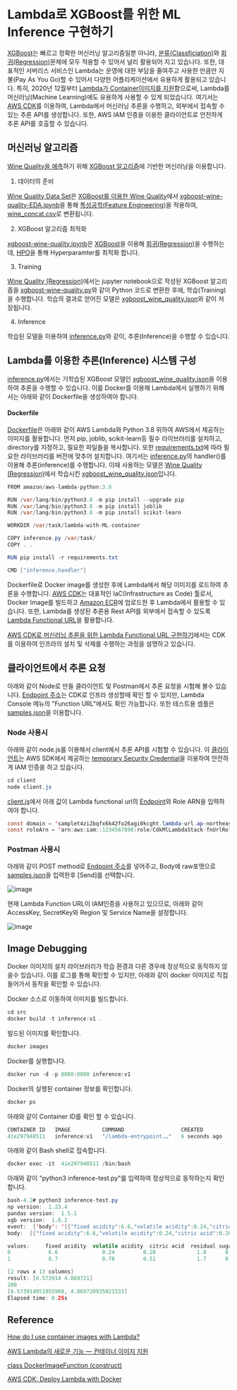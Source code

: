 # Lambda로 XGBoost를 위한 ML Inference 구현하기 

[XGBoost](https://github.com/kyopark2014/ML-Algorithms/blob/main/xgboost.md)는 빠르고 정확한 머신러닝 알고리즘일뿐 아니라, [분류(Classficiation)](https://github.com/kyopark2014/ML-Algorithms/blob/main/classification.md)와 [회귀(Regression)](https://github.com/kyopark2014/ML-Algorithms/blob/main/regression.md)문제에 모두 적용할 수 있어서 널리 활용되어 지고 있습니다. 또한, 대표적인 서버리스 서비스인 Lambda는 운영에 대한 부담을 줄여주고 사용한 만큼만 지불(Pay As You Go)할 수 있어서 다양한 어플리케이션에서 유용하게 활용되고 있습니다. 특히, 2020년 12월부터 [Lambda가 Container이미지를 지원](https://aws.amazon.com/ko/blogs/korea/new-for-aws-lambda-container-image-support/)함으로써, Lambda를 머신러닝(Machine Learning)에도 유용하게 사용할 수 있게 되었습니다. 여기서는 [AWS CDK](https://github.com/kyopark2014/technical-summary/blob/main/cdk-introduction.md)를 이용하여, Lambda에서 머신러닝 추론을 수행하고, 외부에서 접속할 수 있는 추론 API를 생성합니다. 또한, AWS IAM 인증을 이용한 클라이언트로 안전하게 추론 API를 호출할 수 있습니다. 

## 머신러닝 알고리즘 

[Wine Quality을 예측](https://github.com/kyopark2014/ML-Algorithms/tree/main/kaggle/xgboost-wine-quality)하기 위해 [XGBoost 알고리즘](https://github.com/kyopark2014/ML-Algorithms/blob/main/xgboost.md)에 기반한 머신러닝을 이용합니다.

1) 데이터의 준비

[Wine Quality Data Set](https://archive.ics.uci.edu/ml/datasets/wine+quality)은 [XGBoost를 이용한 Wine Quality](https://github.com/kyopark2014/ML-Algorithms/tree/main/kaggle/xgboost-wine-quality)에서 [xgboost-wine-quality-EDA.ipynb](https://github.com/kyopark2014/ML-Algorithms/blob/main/kaggle/xgboost-wine-quality/xgboost-wine-quality-EDA.ipynb)을 통해 [특성공학(Feature Engineering)](https://github.com/kyopark2014/ML-Algorithms/blob/main/feature-enginnering.md)을 적용하여, [wine_concat.csv](https://github.com/kyopark2014/ML-Algorithms/blob/main/kaggle/xgboost-wine-quality/data/wine_concat.csv)로 변환됩니다.

2) XGBoost 알고리즘 최적화

[xgboost-wine-quality.ipynb](https://github.com/kyopark2014/ML-Algorithms/blob/main/kaggle/xgboost-wine-quality/xgboost-wine-quality.ipynb)은 [XGBoost](https://github.com/kyopark2014/ML-Algorithms/blob/main/xgboost.md)을 이용해 [회귀(Regression)](https://github.com/kyopark2014/ML-Algorithms/blob/main/regression.md)을 수행하는데, [HPO](https://github.com/kyopark2014/ML-Algorithms/blob/main/hyperparameter-optimization.md)을 통해 Hyperparamter를 최적화 합니다. 

3) Training

[Wine Quality (Regression)](https://github.com/kyopark2014/ML-Algorithms/blob/main/regression.md)에서는 jupyter notebook으로 작성된 XGBoost 알고리즘을 [xgboost-wine-quality.py](https://github.com/kyopark2014/ML-xgboost/blob/main/wine-quality/src/xgboost-wine-quality.py)와 같이 Python 코드로 변환한 후에, 학습(Training)을 수행합니다. 학습의 결과로 얻어진 모델은 [xgboost_wine_quality.json](https://github.com/kyopark2014/ML-xgboost/blob/main/wine-quality/src/xgboost_wine_quality.json)와 같이 저장됩니다. 

4) Inference

학습된 모델을 이용하여 [inference.py](https://github.com/kyopark2014/ML-xgboost/blob/main/wine-quality/src/inference.py)와 같이, 추론(Inference)을 수행할 수 있습니다.


## Lambda를 이용한 추론(Inference) 시스템 구성

[inference.py](https://github.com/kyopark2014/ML-xgboost/blob/main/wine-quality/src/inference.py)에서는 기학습된 XGBoost 모델인 [xgboost_wine_quality.json](https://github.com/kyopark2014/ML-xgboost/blob/main/wine-quality/src/xgboost_wine_quality.json)을 이용하여 추론을 수행할 수 있습니다. 이를 Docker를 이용해 Lambda에서 실행하기 위해서는 아래와 같이 Dockerfile을 생성하여야 합니다. 

#### Dockerfile

[Dockerfile](https://github.com/kyopark2014/lambda-with-ML-container/blob/main/src/Dockerfile)은 아래와 같이 AWS Lambda와 Python 3.8 위하여 AWS에서 제공하는 이미지를 활용합니다. 먼저 pip, joblib, scikit-learn등 필수 라이브러리를 설치하고, directory를 지정하고, 필요한 파일들을 복사합니다. 또한 [requirements.txt](https://github.com/kyopark2014/lambda-with-ML-container/blob/main/src/requirements.txt)에 따라 필요한 라이브러리를 버전에 맞추어 설치합니다. 여기서는 [inference.py](https://github.com/kyopark2014/lambda-with-ML-container/blob/main/src/inference.py)의 handler()를 이용해 추론(inference)를 수행합니다. 이때 사용하는 모델은 [Wine Quality (Regression)](https://github.com/kyopark2014/ML-xgboost/tree/main/wine-quality)에서 학습시킨 [xgboost_wine_quality.json](https://github.com/kyopark2014/lambda-with-ML-container/blob/main/src/xgboost_wine_quality.json)입니다. 

```java
FROM amazon/aws-lambda-python:3.8

RUN /var/lang/bin/python3.8 -m pip install --upgrade pip
RUN /var/lang/bin/python3.8 -m pip install joblib
RUN /var/lang/bin/python3.8 -m pip install scikit-learn

WORKDIR /var/task/lambda-with-ML-container

COPY inference.py /var/task/
COPY . .

RUN pip install -r requirements.txt

CMD ["inference.handler"]
```

Dockerfile로 Docker image를 생성한 후에 Lambda에서 해당 이미지를 로드하여 추론을 수행합니다. [AWS CDK](https://github.com/kyopark2014/technical-summary/blob/main/cdk-introduction.md)는 대표적인 IaC(Infrastructure as Code) 툴로서, Docker Image를 빌드하고 [Amazon ECR](https://aws.amazon.com/ko/ecr/)에 업로드한 후 Lambda에서 활용할 수 있습니다. 또한, Lambda를 생성된 추론용 Rest API를 외부에서 접속할 수 있도록 [Lambda Functional URL](https://github.com/kyopark2014/lambda-function-url)을 활용합니다.

[AWS CDK로 머신러닝 추론을 위한 Lambda Functional URL 구현하기](https://github.com/kyopark2014/lambda-with-ML-container/tree/main/cdk-ml-lambda)에서는 CDK를 이용하여 인프라의 설치 및 삭제를 수행하는 과정을 설명하고 있습니다. 



## 클라이언트에서 추론 요청

아래와 같이 Node로 만들 클라이언트 및 Postman에서 추론 요청을 시험해 볼수 있습니다. [Endpoint 주소](https://github.com/kyopark2014/lambda-with-ML-container/tree/main/cdk-ml-lambda#endpoint-address)는 CDK로 인프라 생성할때 확인 할 수 있지만, Lambda Console 메뉴의 "Function URL"에서도 확인 가능합니다. 또한 테스트용 셈플은 [samples.json](https://github.com/kyopark2014/lambda-with-ML-container/blob/main/src/samples.json)을 이용합니다. 

### Node 사용시

아래와 같이 node.js를 이용해서 client에서 추론 API를 시험할 수 있습니다. 이 [클라이언트](https://github.com/kyopark2014/lambda-function-url/tree/main/client)는 AWS SDK에서 제공하는 [temporary Security Credential](https://github.com/kyopark2014/aws-security-token-service)을 이용하여 안전하게 IAM 인증을 하고 있습니다. 

```java
cd client
node client.js
```

[client.js](https://github.com/kyopark2014/lambda-with-ML-container/blob/main/client/client.js)에서 아래 값이 Lambda functional url의 [Endpoint](https://github.com/kyopark2014/lambda-with-ML-container/tree/main/cdk-ml-lambda#endpoint-address)와 Role ARN을 입력하여야 합니다. 

```java
const domain = 'samplet4zi2bqfx6k42fo26agi0kcght.lambda-url.ap-northeast-2.on.aws';
const roleArn = 'arn:aws:iam::1234567890:role/CdkMlLambdaStack-fnUrlRoleF3FB2EB9-1H0ZW8VRW5AM3';
```

### Postman 사용시 


아래와 같이 POST method로 [Endpoint 주소](https://github.com/kyopark2014/lambda-with-ML-container/tree/main/cdk-ml-lambda#endpoint-address)를 넣어주고, Body에 raw포맷으로 [samples.json](https://github.com/kyopark2014/lambda-with-ML-container/blob/main/src/samples.json)을 입력한후 [Send]를 선택합니다. 

![image](https://user-images.githubusercontent.com/52392004/200112042-6e2fd684-706d-4e72-8481-688355d6003e.png)

현재 Lambda Function URL이 IAM인증을 사용하고 있으므로, 아래와 같이 AccessKey, SecretKey와 Region 및 Service Name을 설정합니다. 

![image](https://user-images.githubusercontent.com/52392004/200112129-79827440-fa33-4278-83bb-f95cbfcca247.png)



## Image Debugging

Docker 이미지의 설치 라이브러리가 학습 환경과 다른 경우에 정상적으로 동작하지 않을수 있습니다. 이를 로그를 통해 확인할 수 있지만, 아래와 같이 docker 이미지로 직접 들어가서 동작을 확인할 수 있습니다. 

Docker 소스로 이동하여 이미지를 빌드합니다. 

```java
cd src
docker build -t inference:v1 .
```

빌드된 이미지를 확인합니다. 

```java
docker images
```

Docker를 실행합니다. 
```java
docker run -d -p 8080:8080 inference:v1
```


Docker의 실행된 container 정보를 확인합니다. 

```java
docker ps
```

아래와 같이 Container ID를 확인 할 수 있습니다. 

```java
CONTAINER ID   IMAGE          COMMAND                  CREATED         STATUS         PORTS                    NAMES
41e297948511   inference:v1   "/lambda-entrypoint.…"   6 seconds ago   Up 4 seconds   0.0.0.0:8080->8080/tcp   stupefied_carson
```

아래와 같이 Bash shell로 접속합니다. 

```java
docker exec -it  41e297948511 /bin/bash
```

아래와 같이 "python3 inference-test.py"를 입력하여 정상적으로 동작하는지 확인합니다. 

```java
bash-4.2# python3 inference-test.py
np version:  1.23.4
pandas version:  1.5.1
xgb version:  1.6.2
event:  {'body': '[{"fixed acidity":6.6,"volatile acidity":0.24,"citric acid":0.28,"residual sugar":1.8,"chlorides":0.028,"free sulfur dioxide":39,"total sulfur dioxide":132,"density":0.99182,"pH":3.34,"sulphates":0.46,"alcohol":11.4,"color_red":0,"color_white":1},{"fixed acidity":8.7,"volatile acidity":0.78,"citric acid":0.51,"residual sugar":1.7,"chlorides":0.415,"free sulfur dioxide":12,"total sulfur dioxide":66,"density":0.99623,"pH":3.0,"sulphates":1.17,"alcohol":9.2,"color_red":1,"color_white":0}]'}
body:  [{"fixed acidity":6.6,"volatile acidity":0.24,"citric acid":0.28,"residual sugar":1.8,"chlorides":0.028,"free sulfur dioxide":39,"total sulfur dioxide":132,"density":0.99182,"pH":3.34,"sulphates":0.46,"alcohol":11.4,"color_red":0,"color_white":1},{"fixed acidity":8.7,"volatile acidity":0.78,"citric acid":0.51,"residual sugar":1.7,"chlorides":0.415,"free sulfur dioxide":12,"total sulfur dioxide":66,"density":0.99623,"pH":3.0,"sulphates":1.17,"alcohol":9.2,"color_red":1,"color_white":0}]

values:     fixed acidity  volatile acidity  citric acid  residual sugar  chlorides  ...    pH  sulphates  alcohol  color_red  color_white
0            6.6              0.24         0.28             1.8      0.028  ...  3.34       0.46     11.4          0            1
1            8.7              0.78         0.51             1.7      0.415  ...  3.00       1.17      9.2          1            0

[2 rows x 13 columns]
result: [6.573914 4.869721]
200
[6.573914051055908, 4.869720935821533]
Elapsed time: 0.25s
```

## Reference 

[How do I use container images with Lambda?](https://aws.amazon.com/ko/premiumsupport/knowledge-center/lambda-container-images/)

[AWS Lambda의 새로운 기능 — 컨테이너 이미지 지원](https://aws.amazon.com/ko/blogs/korea/new-for-aws-lambda-container-image-support/)

[class DockerImageFunction (construct)](https://docs.aws.amazon.com/cdk/api/v1/docs/@aws-cdk_aws-lambda.DockerImageFunction.html)

[AWS CDK: Deploy Lambda with Docker](https://sbstjn.com/blog/aws-cdk-lambda-docker-container-example/)
